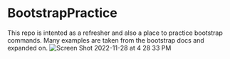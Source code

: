 # BootstrapPractice

This repo is intented as a refresher and also a place to practice bootstrap commands. 
Many examples are taken from the bootstrap docs and expanded on. 
![Screen Shot 2022-11-28 at 4 28 33 PM](https://user-images.githubusercontent.com/101136521/204384921-1de2e541-406f-4751-b8ce-0b68c84ee198.png)
